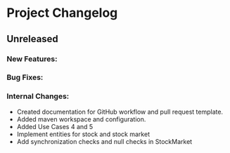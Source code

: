 # Project Changelog

## Unreleased
### New Features:
### Bug Fixes:
### Internal Changes:

- Created documentation for GitHub workflow and pull request template.
- Added maven workspace and configuration.
- Added Use Cases 4 and 5
- Implement entities for stock and stock market
- Add synchronization checks and null checks in StockMarket
